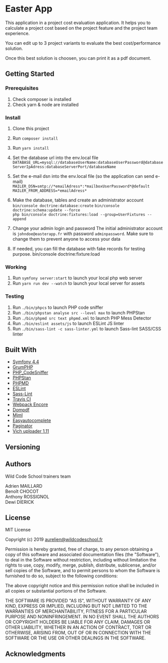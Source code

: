 # Easter App

This application in a project cost evaluation application.
It helps you to calculate a project cost based on the project feature and the project team experience.

You can edit up to 3 project variants to evaluate the best cost/performance solution.

Once this best solution is choosen, you can print it as a pdf document.

## Getting Started

### Prerequisites

1. Check composer is installed
2. Check yarn & node are installed

### Install

1. Clone this project
2. Run `composer install`
3. Run `yarn install`

4. Set the database url into the env.local file  
```DATABASE_URL=mysql://databaseUserName:databaseUserPassword@databaseServerIpAdress:databaseServerPort/databaseName```

5. Set the e-mail dsn into the env.local file (so the application can send e-mail)  
```MAILER_DSN=smtp://*emailAdress*:*mailboxUserPassword*@default```  
```MAILER_FROM_ADDRESS=*emailAdress*```  

6. Make the database, tables and create an administrator account  
```bin/console doctrine:database:create``` 
```bin/console doctrine:schema:update --force```  
```php bin/console doctrine:fixtures:load --group=UserFixtures --append```  

7. Change your admin login and password
The initial administrator account is `johndoe@easterapp.fr` with password `adminpassword`. Make sure to change them to prevent anyone to access your data

8. If needed, you can fill the database with fake records for testing purpose.  bin/console doctrine:fixture:load

### Working

1. Run `symfony server:start` to launch your local php web server
2. Run `yarn run dev --watch` to launch your local server for assets

### Testing

1. Run `./bin/phpcs` to launch PHP code sniffer
2. Run `./bin/phpstan analyse src --level max` to launch PHPStan
3. Run `./bin/phpmd src text phpmd.xml` to launch PHP Mess Detector
3. Run `./bin/eslint assets/js` to launch ESLint JS linter
3. Run `./bin/sass-lint -c sass-linter.yml` to launch Sass-lint SASS/CSS linter

## Built With

* [Symfony 4.4](https://github.com/symfony/symfony)
* [GrumPHP](https://github.com/phpro/grumphp)
* [PHP_CodeSniffer](https://github.com/squizlabs/PHP_CodeSniffer)
* [PHPStan](https://github.com/phpstan/phpstan)
* [PHPMD](http://phpmd.org)
* [ESLint](https://eslint.org/)
* [Sass-Lint](https://github.com/sasstools/sass-lint)
* [Travis CI](https://github.com/marketplace/travis-ci)
* [Webpack Encore](https://symfony.com/doc/current/frontend.html#webpack-encore)
* [Dompdf](http://dompdf.github.com/)
* [Mjml](http://mjml.io)
* [Easyautocomplete](http://easyautocomplete.com/)
* [Paginator](https://github.com/KnpLabs/KnpPaginatorBundle)
* [Vich uploader 1.11](https://github.com/dustin10/VichUploaderBundle)


## Versioning


## Authors

Wild Code School trainers team

Adrien MAILLARD  
Benoît CHOCOT  
Anthony ROSSIGNOL  
Dewi DIERICK  

## License

MIT License

Copyright (c) 2019 aurelien@wildcodeschool.fr

Permission is hereby granted, free of charge, to any person obtaining a copy
of this software and associated documentation files (the "Software"), to deal
in the Software without restriction, including without limitation the rights
to use, copy, modify, merge, publish, distribute, sublicense, and/or sell
copies of the Software, and to permit persons to whom the Software is
furnished to do so, subject to the following conditions:

The above copyright notice and this permission notice shall be included in all
copies or substantial portions of the Software.

THE SOFTWARE IS PROVIDED "AS IS", WITHOUT WARRANTY OF ANY KIND, EXPRESS OR
IMPLIED, INCLUDING BUT NOT LIMITED TO THE WARRANTIES OF MERCHANTABILITY,
FITNESS FOR A PARTICULAR PURPOSE AND NONINFRINGEMENT. IN NO EVENT SHALL THE
AUTHORS OR COPYRIGHT HOLDERS BE LIABLE FOR ANY CLAIM, DAMAGES OR OTHER
LIABILITY, WHETHER IN AN ACTION OF CONTRACT, TORT OR OTHERWISE, ARISING FROM,
OUT OF OR IN CONNECTION WITH THE SOFTWARE OR THE USE OR OTHER DEALINGS IN THE
SOFTWARE.

## Acknowledgments

